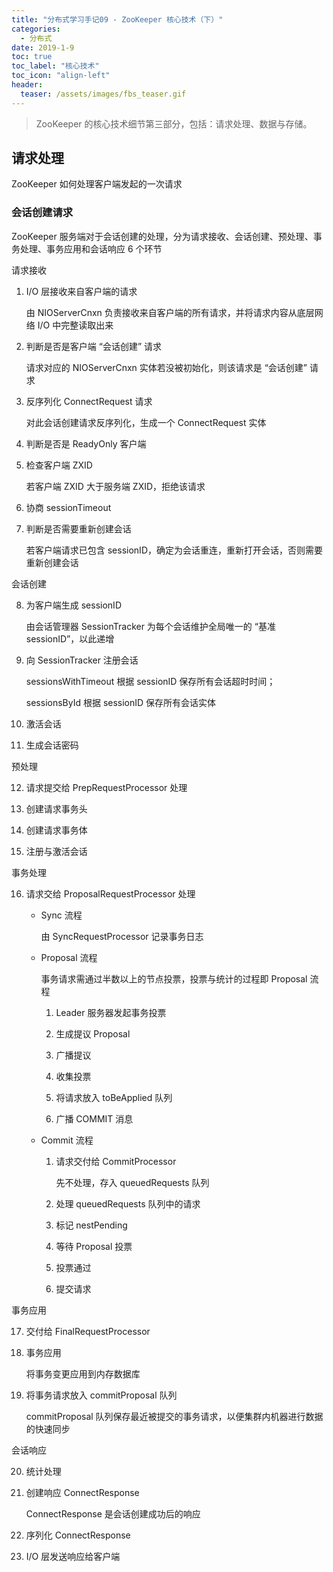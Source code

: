 ```yaml
---
title: "分布式学习手记09 - ZooKeeper 核心技术（下）"
categories:
  - 分布式
date: 2019-1-9
toc: true
toc_label: "核心技术"
toc_icon: "align-left"
header:
  teaser: /assets/images/fbs_teaser.gif
---
```


> ZooKeeper 的核心技术细节第三部分，包括：请求处理、数据与存储。

## 请求处理

ZooKeeper 如何处理客户端发起的一次请求

### 会话创建请求

ZooKeeper 服务端对于会话创建的处理，分为请求接收、会话创建、预处理、事务处理、事务应用和会话响应 6 个环节

请求接收

  1. I/O 层接收来自客户端的请求

     由 NIOServerCnxn 负责接收来自客户端的所有请求，并将请求内容从底层网络 I/O 中完整读取出来

  2. 判断是否是客户端 “会话创建” 请求

     请求对应的 NIOServerCnxn 实体若没被初始化，则该请求是 “会话创建” 请求

  3. 反序列化 ConnectRequest 请求

     对此会话创建请求反序列化，生成一个 ConnectRequest 实体

  4. 判断是否是 ReadyOnly 客户端

  5. 检查客户端 ZXID

     若客户端 ZXID 大于服务端 ZXID，拒绝该请求

  6. 协商 sessionTimeout

  7. 判断是否需要重新创建会话

     若客户端请求已包含 sessionID，确定为会话重连，重新打开会话，否则需要重新创建会话

会话创建

  8. 为客户端生成 sessionID

     由会话管理器 SessionTracker 为每个会话维护全局唯一的 “基准 sessionID”，以此递增

  9. 向 SessionTracker 注册会话

     sessionsWithTimeout 根据 sessionID 保存所有会话超时时间；

     sessionsById 根据 sessionID 保存所有会话实体

  10. 激活会话

  11. 生成会话密码

预处理

  12. 请求提交给 PrepRequestProcessor 处理

  13. 创建请求事务头

  14. 创建请求事务体

  15. 注册与激活会话

事务处理

  16. 请求交给 ProposalRequestProcessor 处理

      - Sync 流程

        由 SyncRequestProcessor 记录事务日志

      - Proposal 流程

        事务请求需通过半数以上的节点投票，投票与统计的过程即 Proposal 流程

        1. Leader 服务器发起事务投票

        2. 生成提议 Proposal

        3. 广播提议

        4. 收集投票

        5. 将请求放入 toBeApplied 队列

        6. 广播 COMMIT 消息

      - Commit 流程

        1. 请求交付给 CommitProcessor

           先不处理，存入 queuedRequests 队列

        2. 处理 queuedRequests 队列中的请求

        3. 标记 nestPending

        4. 等待 Proposal 投票

        5. 投票通过

        6. 提交请求

事务应用

  17. 交付给 FinalRequestProcessor

  18. 事务应用

      将事务变更应用到内存数据库

  19. 将事务请求放入 commitProposal 队列

      commitProposal 队列保存最近被提交的事务请求，以便集群内机器进行数据的快速同步

会话响应

  20. 统计处理

  21. 创建响应 ConnectResponse

      ConnectResponse 是会话创建成功后的响应

  22. 序列化 ConnectResponse

  23. I/O 层发送响应给客户端
